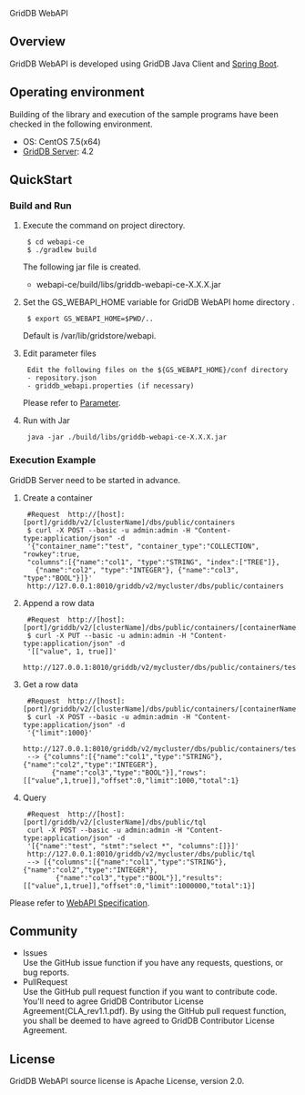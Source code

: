 GridDB WebAPI

## Overview

GridDB WebAPI is developed using GridDB Java Client and [Spring Boot](https://spring.io/projects/spring-boot).  

## Operating environment

Building of the library and execution of the sample programs have been checked in the following environment.
- OS: CentOS 7.5(x64)
- [GridDB Server](https://github.com/griddb/griddb_nosql): 4.2

## QuickStart

### Build and Run 
        
1. Execute the command on project directory.

        $ cd webapi-ce
        $ ./gradlew build

    The following jar file is created.
    - webapi-ce/build/libs/griddb-webapi-ce-X.X.X.jar

2. Set the GS_WEBAPI_HOME variable for GridDB WebAPI home directory .

        $ export GS_WEBAPI_HOME=$PWD/..

    Default is /var/lib/gridstore/webapi.

3. Edit parameter files

        Edit the following files on the ${GS_WEBAPI_HOME}/conf directory
        - repository.json
        - griddb_webapi.properties (if necessary)

    Please refer to [Parameter](Parameters.md).

4. Run with Jar

        java -jar ./build/libs/griddb-webapi-ce-X.X.X.jar

### Execution Example

GridDB Server need to be started in advance.

1. Create a container

        #Request  http://[host]:[port]/griddb/v2/[clusterName]/dbs/public/containers 
        $ curl -X POST --basic -u admin:admin -H "Content-type:application/json" -d 
        '{"container_name":"test", "container_type":"COLLECTION", "rowkey":true, 
        "columns":[{"name":"col1", "type":"STRING", "index":["TREE"]}, 
          {"name":"col2", "type":"INTEGER"}, {"name":"col3", "type":"BOOL"}]}' 
        http://127.0.0.1:8010/griddb/v2/mycluster/dbs/public/containers

2. Append a row data

        #Request  http://[host]:[port]/griddb/v2/[clusterName]/dbs/public/containers/[containerName]/rows 
        $ curl -X PUT --basic -u admin:admin -H "Content-type:application/json" -d 
        '[["value", 1, true]]' 
        http://127.0.0.1:8010/griddb/v2/mycluster/dbs/public/containers/test/rows 

3. Get a row data

        #Request  http://[host]:[port]/griddb/v2/[clusterName]/dbs/public/containers/[containerName]/rows 
        $ curl -X POST --basic -u admin:admin -H "Content-type:application/json" -d 
        '{"limit":1000}'
        http://127.0.0.1:8010/griddb/v2/mycluster/dbs/public/containers/test/rows 
        --> {"columns":[{"name":"col1","type":"STRING"},{"name":"col2","type":"INTEGER"}, 
              {"name":"col3","type":"BOOL"}],"rows":[["value",1,true]],"offset":0,"limit":1000,"total":1}

4. Query

        #Request  http://[host]:[port]/griddb/v2/[clusterName]/dbs/public/tql 
        curl -X POST --basic -u admin:admin -H "Content-type:application/json" -d 
        '[{"name":"test", "stmt":"select *", "columns":[]}]' 
        http://127.0.0.1:8010/griddb/v2/mycluster/dbs/public/tql 
        --> [{"columns":[{"name":"col1","type":"STRING"},{"name":"col2","type":"INTEGER"}, 
               {"name":"col3","type":"BOOL"}],"results":[["value",1,true]],"offset":0,"limit":1000000,"total":1}]

Please refer to [WebAPI Specification](WebAPISpecification.md).

## Community

  * Issues  
    Use the GitHub issue function if you have any requests, questions, or bug reports. 
  * PullRequest  
    Use the GitHub pull request function if you want to contribute code.
    You'll need to agree GridDB Contributor License Agreement(CLA_rev1.1.pdf).
    By using the GitHub pull request function, you shall be deemed to have agreed to GridDB Contributor License Agreement.

## License
  
  GridDB WebAPI source license is Apache License, version 2.0.
